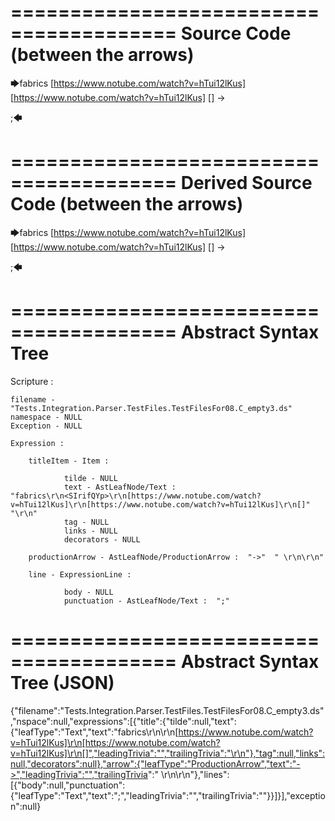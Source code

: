 ========================================
Source Code (between the arrows)
========================================

🡆fabrics
<SIrifQYp>
[https://www.notube.com/watch?v=hTui12lKus]
[https://www.notube.com/watch?v=hTui12lKus]
[]
-> 

;🡄

========================================
Derived Source Code (between the arrows)
========================================

🡆fabrics
<SIrifQYp>
[https://www.notube.com/watch?v=hTui12lKus]
[https://www.notube.com/watch?v=hTui12lKus]
[]
-> 

;🡄

========================================
Abstract Syntax Tree
========================================

Scripture : 

    filename - "Tests.Integration.Parser.TestFiles.TestFilesFor08.C_empty3.ds"
    namespace - NULL
    Exception - NULL

    Expression : 
    
        titleItem - Item : 
            
                tilde - NULL
                text - AstLeafNode/Text :  "fabrics\r\n<SIrifQYp>\r\n[https://www.notube.com/watch?v=hTui12lKus]\r\n[https://www.notube.com/watch?v=hTui12lKus]\r\n[]"  "\r\n"
                tag - NULL
                links - NULL
                decorators - NULL
            
        productionArrow - AstLeafNode/ProductionArrow :  "->"  " \r\n\r\n"
    
        line - ExpressionLine : 
            
                body - NULL
                punctuation - AstLeafNode/Text :  ";" 
            
    
========================================
Abstract Syntax Tree (JSON)
========================================

{"filename":"Tests.Integration.Parser.TestFiles.TestFilesFor08.C_empty3.ds","nspace":null,"expressions":[{"title":{"tilde":null,"text":{"leafType":"Text","text":"fabrics\r\n<SIrifQYp>\r\n[https://www.notube.com/watch?v=hTui12lKus]\r\n[https://www.notube.com/watch?v=hTui12lKus]\r\n[]","leadingTrivia":"","trailingTrivia":"\r\n"},"tag":null,"links":null,"decorators":null},"arrow":{"leafType":"ProductionArrow","text":"->","leadingTrivia":"","trailingTrivia":" \r\n\r\n"},"lines":[{"body":null,"punctuation":{"leafType":"Text","text":";","leadingTrivia":"","trailingTrivia":""}}]}],"exception":null}